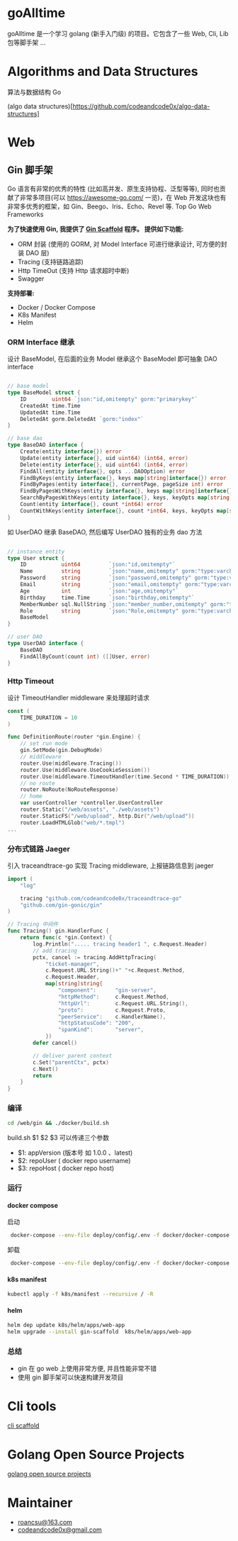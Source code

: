 # goAlltime
goAlltime 是一个学习 golang (新手入门级) 的项目。它包含了一些 Web, Cli, Lib 包等脚手架 …

# Algorithms and Data Structures
算法与数据结构 Go

(algo data structures)[https://github.com/codeandcode0x/algo-data-structures]


# Web

## Gin 脚手架
Go 语言有非常的优秀的特性 (比如高并发、原生支持协程、泛型等等), 同时也贡献了非常多项目(可以 https://awesome-go.com/ 一览)，在 Web 开发这块也有非常多优秀的框架，如 Gin、Beego、Iris、Echo、Revel 等. Top Go Web Frameworks

**为了快速使用 Gin, 我提供了 [Gin Scaffold](go-web/gin-scaffold/README.md) 程序。 提供如下功能:**

- ORM 封装 (使用的 GORM, 对 Model Interface 可进行继承设计, 可方便的封装 DAO 层)
- Tracing (支持链路追踪)
- Http TimeOut (支持 Http 请求超时中断)
- Swagger


**支持部署:**
- Docker / Docker Compose
- K8s Manifest
- Helm

### ORM Interface 继承
设计 BaseModel, 在后面的业务 Model 继承这个 BaseModel 即可抽象 DAO interface
```go

// base model
type BaseModel struct {
	ID        uint64 `json:"id,omitempty" gorm:"primarykey"`
	CreatedAt time.Time
	UpdatedAt time.Time
	DeletedAt gorm.DeletedAt `gorm:"index"`
}

// base dao
type BaseDAO interface {
	Create(entity interface{}) error
	Update(entity interface{}, uid uint64) (int64, error)
	Delete(entity interface{}, uid uint64) (int64, error)
	FindAll(entity interface{}, opts ...DAOOption) error
	FindByKeys(entity interface{}, keys map[string]interface{}) error
	FindByPages(entity interface{}, currentPage, pageSize int) error
	FindByPagesWithKeys(entity interface{}, keys map[string]interface{}, currentPage, pageSize int) error
	SearchByPagesWithKeys(entity interface{}, keys, keyOpts map[string]interface{}, currentPage, pageSize int) error
	Count(entity interface{}, count *int64) error
	CountWithKeys(entity interface{}, count *int64, keys, keyOpts map[string]interface{}) error
}
```
如 UserDAO 继承 BaseDAO, 然后编写 UserDAO 独有的业务 dao 方法
```go

// instance entity
type User struct {
	ID           uint64         `json:"id,omitempty"`
	Name         string         `json:"name,omitempty" gorm:"type:varchar(255)"`
	Password     string         `json:"password,omitempty" gorm:"type:varchar(1000)"`
	Email        string         `json:"email,omitempty" gorm:"type:varchar(255)"`
	Age          int            `json:"age,omitempty"`
	Birthday     time.Time      `json:"birthday,omitempty"`
	MemberNumber sql.NullString `json:"member_number,omitempty" gorm:"type:varchar(255)"`
	Role         string         `json:"Role,omitempty" gorm:"type:varchar(100)"`
	BaseModel
}

// user DAO
type UserDAO interface {
	BaseDAO
	FindAllByCount(count int) ([]User, error)
}
```

### Http Timeout
设计 TimeoutHandler middleware 来处理超时请求
```go
const (
	TIME_DURATION = 10
)

func DefinitionRoute(router *gin.Engine) {
	// set run mode
	gin.SetMode(gin.DebugMode)
	// middleware
	router.Use(middleware.Tracing())
	router.Use(middleware.UseCookieSession())
	router.Use(middleware.TimeoutHandler(time.Second * TIME_DURATION))
	// no route
	router.NoRoute(NoRouteResponse)
	// home
	var userController *controller.UserController
	router.Static("/web/assets", "./web/assets")
	router.StaticFS("/web/upload", http.Dir("/web/upload"))
	router.LoadHTMLGlob("web/*.tmpl")
...

```

### 分布式链路 Jaeger
引入 traceandtrace-go 实现 Tracing middleware, 上报链路信息到 jaeger
```go
import (
	"log"

	tracing "github.com/codeandcode0x/traceandtrace-go"
	"github.com/gin-gonic/gin"
)

// Tracing 中间件
func Tracing() gin.HandlerFunc {
	return func(c *gin.Context) {
		log.Println("..... tracing header1 ", c.Request.Header)
		// add tracing
		pctx, cancel := tracing.AddHttpTracing(
			"ticket-manager",
			c.Request.URL.String()+" "+c.Request.Method,
			c.Request.Header,
			map[string]string{
				"component":      "gin-server",
				"httpMethod":     c.Request.Method,
				"httpUrl":        c.Request.URL.String(),
				"proto":          c.Request.Proto,
				"peerService":    c.HandlerName(),
				"httpStatusCode": "200",
				"spanKind":       "server",
			})
		defer cancel()

		// deliver parent context
		c.Set("parentCtx", pctx)
		c.Next()
		return
	}
}

```

### 编译

```sh
cd /web/gin && ./docker/build.sh 
```
build.sh $1 $2 $3 可以传递三个参数
- $1: appVersion (版本号 如 1.0.0 、latest)
- $2: repoUser ( docker repo username)
- $3: repoHost ( docker repo host)

### 运行
#### docker compose
启动
```sh
 docker-compose --env-file deploy/config/.env -f docker/docker-compose.yml -p gin-scaffold  up
```
卸载
```sh
 docker-compose --env-file deploy/config/.env -f docker/docker-compose.yml -p gin-scaffold  down
```

#### k8s manifest
```sh
kubectl apply -f k8s/manifest --recursive / -R
```
#### helm
```sh
helm dep update k8s/helm/apps/web-app
helm upgrade --install gin-scaffold  k8s/helm/apps/web-app
```

### 总结
- gin 在 go web 上使用非常方便, 并且性能非常不错 
- 使用 gin 脚手架可以快速构建开发项目


# Cli tools 
[cli scaffold](cli/cli-tools/cli-scaffold/README.md)


# Golang Open Source Projects
[golang open source projects](https://github.com/codeandcode0x/golang-open-source-projects) 

# Maintainer
- roancsu@163.com
- codeandcode0x@gmail.com
